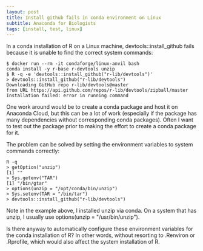 ```yaml
---
layout: post
title: Install github fails in conda environment on Linux
subtitle: Anaconda for Biologists
tags: [install, test, linux]
---
```

In a conda installation of R on a Linux machine, devtools::install_github fails because it is unable to find the correct system commands:
~~~
$ docker run --rm -it condaforge/linux-anvil bash
conda install -y r-base r-devtools unzip
$ R -q -e 'devtools::install_github("r-lib/devtools")'
> devtools::install_github("r-lib/devtools")
Downloading GitHub repo r-lib/devtools@master
from URL https://api.github.com/repos/r-lib/devtools/zipball/master
Installation failed: error in running command
~~~
One work around would be to create a conda package and host it on Anaconda Cloud, but this can be a lot of work (especially if the package has many dependencies without corresponding conda packages). Often I want to test out the package prior to making the effort to create a conda package for it.

The problem can be solved by setting the environment variables to system commands correctly:
~~~
R -q
> getOption("unzip")
[1] ""
> Sys.getenv("TAR")
[1] "/bin/gtar"
> options(unzip = "/opt/conda/bin/unzip")
> Sys.setenv(TAR = "/bin/tar")
> devtools::install_github("r-lib/devtools")
~~~
Note in the example above, I installed unzip via conda. On a system that has unzip, I usually use options(unzip = "/usr/bin/unzip").

Is there anyway to automatically configure these environment variables for the conda installation of R? In other words, without resorting to .Renviron or .Rprofile, which would also affect the system installation of R.


